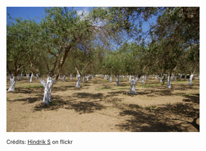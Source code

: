 ![Maïwenn](/images/2022-01-26.jpg)

Crédits: [Hindrik S](https://www.flickr.com/people/hindrik/) on flickr